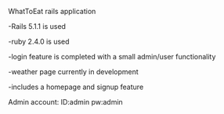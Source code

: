 WhatToEat rails application

-Rails 5.1.1 is used

-ruby 2.4.0 is used

-login feature is completed with a small admin/user functionality

-weather page currently in development

-includes a homepage and signup feature

Admin account:
ID:admin
pw:admin
